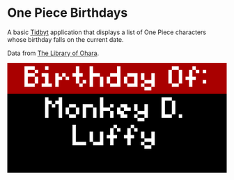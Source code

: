 # One Piece Birthdays

A basic [Tidbyt](https://tidbyt.com/) application that displays a list of One Piece characters whose birthday falls on the current date.

Data from [The Library of Ohara](https://thelibraryofohara.com/birthday-calendar/).

![preview](preview.gif)
